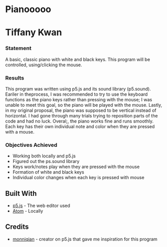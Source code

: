 # Pianooooo

# Tiffany Kwan

### Statement

A basic, classic piano with white and black keys. This program will be controlled, using/clicking the mouse. 

### Results 

This program was written using p5.js and its sound library (p5.sound). Eariler in theprocess, I was recommended to try to use the keyboard functions as the piano keys rather than pressing with the mouse; I was unable to meet this goal, so the piano will be played with the mouse. Lastly, in my original proposal, the piano was supposed to be vertical instead of horizontal. I had gone through many trials trying to reposition parts of the code and had no luck. Overal;, the piano works fine and runs smoothly. Each key has their own individual note and color when they are pressed with a mouse.

### Objectives Achieved
* Working both locally and p5.js
* Figured out the ps.sound library
* Keys work/notes play when they are pressed with the mouse
* Formation of white and black keys
* Individual color changes when each key is pressed with mouse

## Built With

* [p5.js](https://editor.p5js.org/) - The web editor used
* [Atom](https://atom.io/) - Locally 

## Credits

* [monniqian](https://editor.p5js.org/monniqian/sketches/TwckaaeGl) - creator on p5.js that gave me inspiration for this program
